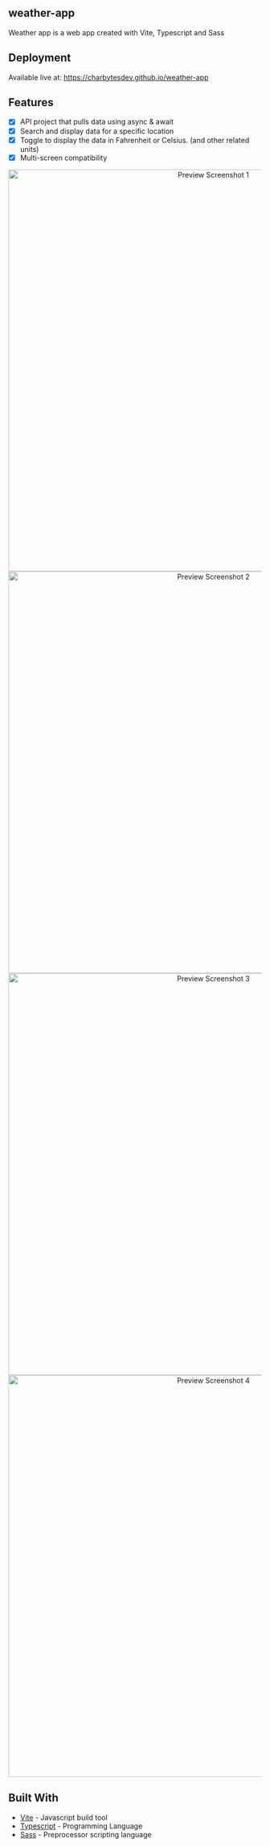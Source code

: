 ## weather-app

Weather app is a web app created with Vite, Typescript and Sass

## Deployment

Available live at: https://charbytesdev.github.io/weather-app

## Features

- [x] API project that pulls data using async & await
- [x] Search and display data for a specific location
- [x] Toggle to display the data in Fahrenheit or Celsius. (and other related units)
- [x] Multi-screen compatibility

<div align="center">
 <img src="./img/preview_screenshot_01.png" alt="Preview Screenshot 1" width="800">
<img src="./img/preview_screenshot_02.png" alt="Preview Screenshot 2" width="800">
 <img src="./img/preview_screenshot_03.png" alt="Preview Screenshot 3" width="800">
 <img src="./img/preview_screenshot_04.png" alt="Preview Screenshot 4" width="800">
</div>

## Built With

- [Vite](https://vitejs.dev/) - Javascript build tool
- [Typescript](https://www.typescriptlang.org/) - Programming Language
- [Sass](https://sass-lang.com/) - Preprocessor scripting language
